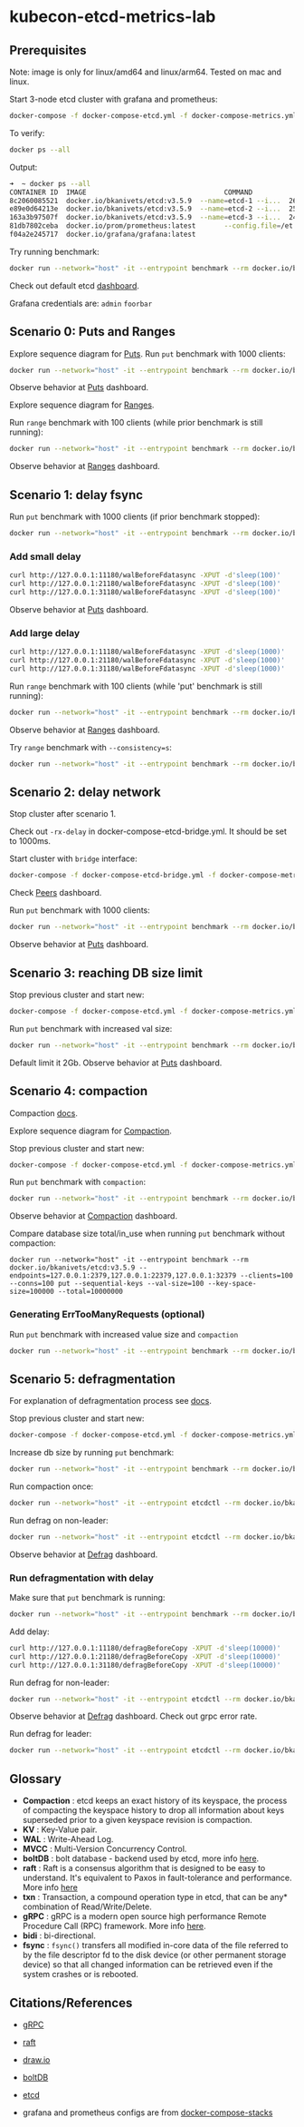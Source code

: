 # kubecon-etcd-metrics-lab

## Prerequisites

Note: image is only for linux/amd64 and linux/arm64. Tested on mac and linux.

Start 3-node etcd cluster with grafana and prometheus:
```bash
docker-compose -f docker-compose-etcd.yml -f docker-compose-metrics.yml up --force-recreate -V
```
To verify:
```bash
docker ps --all
```
Output:
```bash
➜  ~ docker ps --all
CONTAINER ID  IMAGE                                  COMMAND               CREATED         STATUS         PORTS                                              NAMES
8c2060085521  docker.io/bkanivets/etcd:v3.5.9  --name=etcd-1 --i...  26 seconds ago  Up 21 seconds  0.0.0.0:2379->2379/tcp, 0.0.0.0:11180->11180/tcp   kubecon-etcd-metrics-lab_etcd-1_1
e89e0d64213e  docker.io/bkanivets/etcd:v3.5.9  --name=etcd-2 --i...  25 seconds ago  Up 20 seconds  0.0.0.0:21180->11180/tcp, 0.0.0.0:22379->2379/tcp  kubecon-etcd-metrics-lab_etcd-2_1
163a3b97507f  docker.io/bkanivets/etcd:v3.5.9  --name=etcd-3 --i...  24 seconds ago  Up 19 seconds  0.0.0.0:31180->11180/tcp, 0.0.0.0:32379->2379/tcp  kubecon-etcd-metrics-lab_etcd-3_1
81db7802ceba  docker.io/prom/prometheus:latest       --config.file=/et...  23 seconds ago  Up 18 seconds  0.0.0.0:9090->9090/tcp                             kubecon-etcd-metrics-lab_prometheus_1
f04a2e245717  docker.io/grafana/grafana:latest                             21 seconds ago  Up 17 seconds  0.0.0.0:3000->3000/tcp                             kubecon-etcd-metrics-lab_grafana_1
```

Try running benchmark:
```bash
docker run --network="host" -it --entrypoint benchmark --rm docker.io/bkanivets/etcd:v3.5.9 --endpoints=127.0.0.1:2379,127.0.0.1:22379,127.0.0.1:32379 --clients=100 --conns=100 put --sequential-keys --key-space-size=100000 --total=10000
```

Check out default etcd [dashboard](http://localhost:3000/d/e3f3beda-14fe-47ad-a431-c8227c997a53/etcd-by-prometheus).

Grafana credentials are:
`admin`
`foorbar`

## Scenario 0: Puts and Ranges
Explore sequence diagram for [Puts](https://mermaid.live/edit#pako:eNqdVVlv2kAQ_iurfUpUbJmYw-yDpbSpqkq9BG0iVZbQsjsEC7x21msCjfLfO2tOg3Gqwos91zffXH6hIpVAGc3hqQAl4C7mj5onkZqkK_JJZyJSkSL4y7g2sYgzrgxZ-qhw58sR6CXoSIGSkTo2ACNkXirdj_i4s7Mxh3xqziNqlLrfMJVz1VEsa7UxKhGrmM984T7cfrmYCM-yRQz63t_k8XUpxDlYglL3QccG7mN4vqCPlYRVDesJF3MUuu-5EbOfK5tgpHhhUlUkE8vfRqvWzgnDd7XFYuRHYa6ua32csCpgucEsQI5NarAIn5XYOdaGtpj7eiOOTrM0h2YXJ6zPMiud-SIfZ8g8Vo_H6HsQ54Tmro-MPNtSkyFwuSZixtVZDjtTG2HbYUZGfLnPdytEiL0aH8bTfK3EWBaamzhV4xxEqmTufp-UcWvI7oEqVA-ZHpiKNElic6j3CExzvIst3rC3g7kW9fSrXaubZkZurX9NBnsT61od7Mp0VVXW-GSQGfmlcj6FETw1uh2Woym-E57mYt_HWWG29byVspFNQ0HLUg4hLxZ4pGL-Zk0vjfVRtze4zb3-r0W5g7fX9GTPbVWRXZaqHP7tMiB_uai7DG85ktIT87y0Oicz4tRMzYdyUa6uCWDENWl7XpLXOzvhmfNWsN22xk3e_GmLJqATHkv8nL1YnIiaGSQQUYaPkut5RCP1inb2Jo_wPlBmdAEtWmSSm92nj7IptgmleNMpe6EryoLA9bpBZ9Dp9vpBv91u0TVljud2bwa-3_c7vW7XD7yb7muL_klTjNB2vU7P7_R7nWAwaAdeu4z2u9RZyNe_HrOfug).
Run `put` benchmark with 1000 clients:
```bash
docker run --network="host" -it --entrypoint benchmark --rm docker.io/bkanivets/etcd:v3.5.9 --endpoints=127.0.0.1:2379,127.0.0.1:22379,127.0.0.1:32379 --clients=1000 --conns=1000 put --sequential-keys --key-space-size=100000 --total=100000000
```
Observe behavior at [Puts](http://localhost:3000/d/ac2a8573-2a57-4b18-a9fd-d007b565f5e6/puts) dashboard.

Explore sequence diagram for [Ranges](https://mermaid.live/edit#pako:eNqFVMGO2jAQ_ZXIp65KIpKwCfiAVLVVtYe2ErQ9VJGQsQeIIA61nQBF_PuOA2EJZCG5WDNv3rx5mXhPeC6AUKLhXwGSw5eUzRXLEmnfab51vqk1t2cHnzVTJuXpmknjlCEmvGU5BlWCSiRIYWGXEDBc6CrtfcVjjbSsIzYzt5wKo94PFHSbuuCyqCOo6nmJMtuT6u8l57ckGUa9ETDxJ4XNO-lUCti2jjNlfInhiuDX9ugQK0wui2xq57J0TVfc4fBjqwkUDZBz-PDUWuUOmwGqDcoAMTG5YSvvRfK6sJXcdj07iZ1Q7osd6n6RO2xXqlf5ZqKQY1I5A_pWxbmZezVw_aWos1GpgUrKzuELJm-U1FD3jmdHEqtlbJiBz-1MTSNwI67MxohNNHbhCtLIuWd0ZYA1tEx1mkvdDkd0c1OoM8uVA4wvUHtJnd9SsxncbXglTlnsyfdPQrzb923YEehiZRoD31tEhK9xIHhg5tVattU-WmX8YmLVtsqPCp2qMpXziQaeS6G9n9NKpCWoX9IhGaiMpQKvtL0lTohZQAYJoXgUTC0TksgD4uyfO95JTqhRBXRIsRa4U6frj9AZW2mM4o9P6J5sCQ36XjfsDvp-Nwr7vSCOww7ZERrHXhBFfhj50aAXhtGhQ_7nORJ0vUH4HESBHz_3_NiPeoOK7W-VtC0Prw815sI).

Run `range` benchmark with 100 clients (while prior benchmark is still running):
```bash
docker run --network="host" -it --entrypoint benchmark --rm docker.io/bkanivets/etcd:v3.5.9 --endpoints=127.0.0.1:2379,127.0.0.1:22379,127.0.0.1:32379 --clients=100 --conns=100 range / --total=100000
```
Observe behavior at [Ranges](http://localhost:3000/d/ad0da30b-2128-4455-8cef-31424b06b7b9/ranges) dashboard.

## Scenario 1: delay fsync

Run `put` benchmark with 1000 clients (if prior benchmark stopped):
```bash
docker run --network="host" -it --entrypoint benchmark --rm docker.io/bkanivets/etcd:v3.5.9 --endpoints=127.0.0.1:2379,127.0.0.1:22379,127.0.0.1:32379 --clients=1000 --conns=1000 put --sequential-keys --key-space-size=100000 --total=1000000
```

### Add small delay
```bash
curl http://127.0.0.1:11180/walBeforeFdatasync -XPUT -d'sleep(100)'
curl http://127.0.0.1:21180/walBeforeFdatasync -XPUT -d'sleep(100)'
curl http://127.0.0.1:31180/walBeforeFdatasync -XPUT -d'sleep(100)'
```

Observe behavior at [Puts](http://localhost:3000/d/ac2a8573-2a57-4b18-a9fd-d007b565f5e6/puts) dashboard.

### Add large delay
```bash
curl http://127.0.0.1:11180/walBeforeFdatasync -XPUT -d'sleep(1000)'
curl http://127.0.0.1:21180/walBeforeFdatasync -XPUT -d'sleep(1000)'
curl http://127.0.0.1:31180/walBeforeFdatasync -XPUT -d'sleep(1000)'
```

Run `range` benchmark with 100 clients (while 'put' benchmark is still running):
```bash
docker run --network="host" -it --entrypoint benchmark --rm docker.io/bkanivets/etcd:v3.5.9 --endpoints=127.0.0.1:2379,127.0.0.1:22379,127.0.0.1:32379 --clients=100 --conns=100 range / --total=100000
```

Observe behavior at [Ranges](http://localhost:3000/d/ad0da30b-2128-4455-8cef-31424b06b7b9/ranges) dashboard.

Try `range` benchmark with `--consistency=s`:
```bash
docker run --network="host" -it --entrypoint benchmark --rm docker.io/bkanivets/etcd:v3.5.9 --endpoints=127.0.0.1:2379,127.0.0.1:22379,127.0.0.1:32379 --clients=100 --conns=100 --consistency=s range / --total=100000
```

## Scenario 2: delay network

Stop cluster after scenario 1.

Check out `-rx-delay` in docker-compose-etcd-bridge.yml. It should be set to 1000ms.

Start cluster with `bridge` interface:
```bash
docker-compose -f docker-compose-etcd-bridge.yml -f docker-compose-metrics.yml up --force-recreate -V
```

Check [Peers](http://localhost:3000/d/f3c3b742-47e8-4bda-8631-a1d540d0f130/peers) dashboard.

Run `put` benchmark with 1000 clients:
```bash
docker run --network="host" -it --entrypoint benchmark --rm docker.io/bkanivets/etcd:v3.5.9 --endpoints=127.0.0.1:2379,127.0.0.1:22379,127.0.0.1:32379 --clients=1000 --conns=1000 put --sequential-keys --key-space-size=100000 --total=100000
```
Observe behavior at [Puts](http://localhost:3000/d/ac2a8573-2a57-4b18-a9fd-d007b565f5e6/puts) dashboard.


## Scenario 3: reaching DB size limit
Stop previous cluster and start new:
```bash
docker-compose -f docker-compose-etcd.yml -f docker-compose-metrics.yml up --force-recreate -V
```

Run `put` benchmark with increased val size:
```bash
docker run --network="host" -it --entrypoint benchmark --rm docker.io/bkanivets/etcd:v3.5.9 --endpoints=127.0.0.1:2379,127.0.0.1:22379,127.0.0.1:32379 --clients=100 --conns=100 put --sequential-keys --val-size=10000 --key-space-size=100000 --total=10000000
```

Default limit it 2Gb. Observe behavior at [Puts](http://localhost:3000/d/ac2a8573-2a57-4b18-a9fd-d007b565f5e6/puts) dashboard.

## Scenario 4: compaction
Compaction [docs](https://etcd.io/docs/v3.6/op-guide/maintenance/#history-compaction-v3-api-key-value-database).

Explore sequence diagram for [Compaction](https://mermaid.live/edit#pako:eNqdVW1v2jAQ_iuWP20aRAEKpP6A1I1pmta9qGydNEVCxj5KBLEz26EwxH_fOUCAEmjV5Et0fu655158WVGhJVBGLfzNQQnoJ_zB8DRWI70gn0wmYhUrgk_GjUtEknHlyLyFB8F0PgAzBxMrUDJWhwBwQtriMPiInzuc57zjY3fKaNAafEMpp0cHXB61ARURj2M-8lnw--b2rBCeZbMEzH1ro-PrXIjTYClagy_3Zw4SJWFRBvcvz51WeTry2XmX48rUe713laVg5INOMy7cm7eVfvXesYFZh1pADp12mOZnJXaOlfQ-bllRRn4YnWkLl13qvWqlWeHMZ3aYYd6JejiMXgapP0l11ylGHk3igNwBl0siJlydaNhBPcO2h4wM-LzUuzViiPIYP4Zju1RiKHPDXaLV0ILQStrg-6jgrUi2DHSU6l7pPlOh0zRx-3oPwF3mO9vmTfZ-9JaiOv3jrlXNKyM33r9CQQkpJGxn92S2tvZjjBUTkPkMtlis4Fl4MfUvYy2gvnxbzmHGcwtlk54255BjxMUUByx4z52Y_MR4Y20IcDEhBuZITPZKC8htgi1i5JeyfAx9mIGDi9Lk6HW6zhAUg1FJEKvXXLOD6dt09fLsveri9uH5tfFk7-yqfgc208rCy7YVzrmcVW2r5xxJ4Ylaq67z5qU1moJJeSLxr7XytDF1E0ghpgw_JTfTmMZqjTi_nAe4JChzJocazTPJ3e4PR9kYa4NWXO-UreiCskYzDMKo3eo2r5tXUXjVua7RJZrDRhC2G81O4zpsRO32VXddo_-0RoowiKJuFIZRs9XptsJup1Xw_SkOfdD1fzHMkrs).

Stop previous cluster and start new:
```bash
docker-compose -f docker-compose-etcd.yml -f docker-compose-metrics.yml up --force-recreate -V
```

Run `put` benchmark with `compaction`:
```bash
docker run --network="host" -it --entrypoint benchmark --rm docker.io/bkanivets/etcd:v3.5.9 --endpoints=127.0.0.1:2379,127.0.0.1:22379,127.0.0.1:32379 --clients=100 --conns=100 put --sequential-keys --val-size=100 --key-space-size=100000 --total=10000000 compact-index-delta=10000 --compact-interval=10s
```
Observe behavior at [Compaction](http://localhost:3000/d/eb5c5196-8de5-4435-9a7d-d2bb4da869f4/compaction) dashboard.

Compare database size total/in_use when running `put` benchmark without compaction:
```bach
docker run --network="host" -it --entrypoint benchmark --rm docker.io/bkanivets/etcd:v3.5.9 --endpoints=127.0.0.1:2379,127.0.0.1:22379,127.0.0.1:32379 --clients=100 --conns=100 put --sequential-keys --val-size=100 --key-space-size=100000 --total=10000000
```

### Generating ErrTooManyRequests (optional)
Run `put` benchmark with increased value size and `compaction`
```bash
docker run --network="host" -it --entrypoint benchmark --rm docker.io/bkanivets/etcd:v3.5.9 --endpoints=127.0.0.1:2379,127.0.0.1:22379,127.0.0.1:32379 --clients=100 --conns=100 put --sequential-keys --val-size=10000 --key-space-size=100000 --total=10000000 compact-index-delta=1000 --compact-interval=30s
```

## Scenario 5: defragmentation
For explanation of defragmentation process see [docs](https://etcd.io/docs/v3.5/op-guide/maintenance/#defragmentation).

Stop previous cluster and start new:
```bash
docker-compose -f docker-compose-etcd.yml -f docker-compose-metrics.yml up --force-recreate -V
```

Increase db size by running `put` benchmark:
```bash
docker run --network="host" -it --entrypoint benchmark --rm docker.io/bkanivets/etcd:v3.5.9 --endpoints=127.0.0.1:2379,127.0.0.1:22379,127.0.0.1:32379 --clients=100 --conns=100 put --sequential-keys --val-size=10000 --key-space-size=100000 --total=101000
```
Run compaction once:
```bash
docker run --network="host" -it --entrypoint etcdctl --rm docker.io/bkanivets/etcd:v3.5.9 compact 100000 --endpoints=127.0.0.1:2379
```

Run defrag on non-leader:
```bash
docker run --network="host" -it --entrypoint etcdctl --rm docker.io/bkanivets/etcd:v3.5.9 defrag --endpoints=127.0.0.1:32379
```
Observe behavior at [Defrag](http://localhost:3000/d/bb7bc45f-5370-401d-8212-3408c6936f5c/defrag) dashboard.


### Run defragmentation with delay

Make sure that `put` benchmark is running:
```bash
docker run --network="host" -it --entrypoint benchmark --rm docker.io/bkanivets/etcd:v3.5.9 --endpoints=127.0.0.1:2379,127.0.0.1:22379,127.0.0.1:32379 --clients=100 --conns=100 put --sequential-keys --val-size=100 --key-space-size=100000 --total=10000000
```

Add delay:
```bash
curl http://127.0.0.1:11180/defragBeforeCopy -XPUT -d'sleep(10000)'
curl http://127.0.0.1:21180/defragBeforeCopy -XPUT -d'sleep(10000)'
curl http://127.0.0.1:31180/defragBeforeCopy -XPUT -d'sleep(10000)'
```

Run defrag for non-leader:
```bash
docker run --network="host" -it --entrypoint etcdctl --rm docker.io/bkanivets/etcd:v3.5.9 defrag --endpoints=127.0.0.1:32379
```

Observe behavior at [Defrag](http://localhost:3000/d/bb7bc45f-5370-401d-8212-3408c6936f5c/defrag) dashboard. Check out grpc error rate.

Run defrag for leader:
```bash
docker run --network="host" -it --entrypoint etcdctl --rm docker.io/bkanivets/etcd:v3.5.9 defrag --endpoints=127.0.0.1:2379
```

## Glossary

- **Compaction** : etcd keeps an exact history of its keyspace, the process of compacting the keyspace history to drop all information about keys superseded prior to a given keyspace revision is compaction.
- **KV** : Key-Value pair.
- **WAL** : Write-Ahead Log.
- **MVCC** : Multi-Version Concurrency Control.
- **boltDB** : bolt database - backend used by etcd, more info [here](https://github.com/boltdb/bolt).
- **raft** : Raft is a consensus algorithm that is designed to be easy to understand. It's equivalent to Paxos in fault-tolerance and performance. More info [here](https://raft.github.io)
- **txn** : Transaction, a compound operation type in etcd, that can be any* combination of Read/Write/Delete.
- **gRPC** : gRPC is a modern open source high performance Remote Procedure Call (RPC) framework. More info [here](https://grpc.io/).
- **bidi** : bi-directional.
- **fsync** : `fsync()` transfers all modified in-core data of the file referred to by the file descriptor fd to the disk device (or other permanent storage device) so that all changed information can be retrieved even if the system crashes or is rebooted.

## Citations/References

- [gRPC](https://grpc.io)
- [raft](https://raft.github.io/)
- [draw.io](https://draw.io)
- [boltDB](https://github.com/boltdb/bolt.git)
- [etcd](https://etcd.io/)

- grafana and prometheus configs are from [docker-compose-stacks](https://github.com/ninadingole/docker-compose-stacks)
